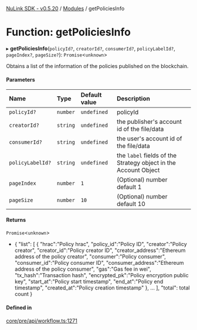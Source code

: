 [NuLink SDK - v0.5.20](../README.md) / [Modules](../modules.md) / getPoliciesInfo

# Function: getPoliciesInfo

▸ **getPoliciesInfo**(`policyId?`, `creatorId?`, `consumerId?`, `policyLabelId?`, `pageIndex?`, `pageSize?`): `Promise`<`unknown`\>

Obtains a list of the information of the policies published on the blockchain.

#### Parameters

| Name | Type | Default value | Description |
| :------ | :------ | :------ | :------ |
| `policyId?` | `number` | `undefined` | policyId |
| `creatorId?` | `string` | `undefined` | the publisher's account id of the file/data |
| `consumerId?` | `string` | `undefined` | the user's account id of the file/data |
| `policyLabelId?` | `string` | `undefined` | the `label` fields of the Strategy object in the Account Object |
| `pageIndex` | `number` | `1` | (Optional) number default 1 |
| `pageSize` | `number` | `10` | (Optional) number default 10 |

#### Returns

`Promise`<`unknown`\>

- {
               "list": [
                 {
                   "hrac":"Policy hrac",
                   "policy_id":"Policy ID",
                   "creator":"Policy creator",
                   "creator_id":"Policy creator ID",
                   "creator_address":"Ethereum address of the policy creator",
                   "consumer":"Policy consumer",
                   "consumer_id":"Policy consumer ID",
                   "consumer_address":"Ethereum address of the policy consumer",
                   "gas":"Gas fee in wei",
                   "tx_hash":"Transaction hash",
                   "encrypted_pk":"Policy encryption public key",
                   "start_at":"Policy start timestamp",
                   "end_at":"Policy end timestamp",
                   "created_at":"Policy creation timestamp"
                 },
                 ...
             ],
             "total": total count
           }

#### Defined in

[core/pre/api/workflow.ts:1271](https://github.com/NuLink-network/nulink-sdk/blob/e6138bf/src/core/pre/api/workflow.ts#L1271)
